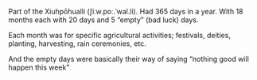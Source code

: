 Part of the Xiuhpōhualli (ʃiːw.poː.ˈwal.li). Had 365 days in a year. With 18 months each with 20 days and 5 “empty” (bad luck) days.

Each month was for specific agricultural activities; festivals, deities, planting, harvesting, rain ceremonies, etc.

And the empty days were basically their way of saying “nothing good will happen this week”

